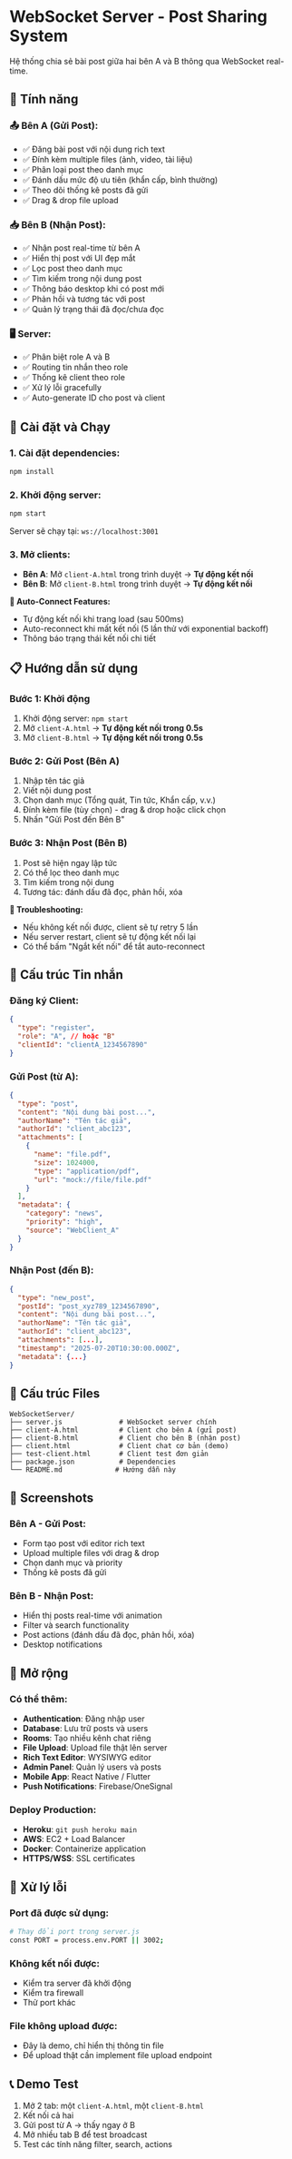 # WebSocket Server - Post Sharing System

Hệ thống chia sẻ bài post giữa hai bên A và B thông qua WebSocket real-time.

## 🎯 Tính năng

### 📤 Bên A (Gửi Post):
- ✅ Đăng bài post với nội dung rich text
- ✅ Đính kèm multiple files (ảnh, video, tài liệu)
- ✅ Phân loại post theo danh mục
- ✅ Đánh dấu mức độ ưu tiên (khẩn cấp, bình thường)
- ✅ Theo dõi thống kê posts đã gửi
- ✅ Drag & drop file upload

### 📥 Bên B (Nhận Post):
- ✅ Nhận post real-time từ bên A
- ✅ Hiển thị post với UI đẹp mắt
- ✅ Lọc post theo danh mục
- ✅ Tìm kiếm trong nội dung post
- ✅ Thông báo desktop khi có post mới
- ✅ Phản hồi và tương tác với post
- ✅ Quản lý trạng thái đã đọc/chưa đọc

### 🖥️ Server:
- ✅ Phân biệt role A và B
- ✅ Routing tin nhắn theo role
- ✅ Thống kê client theo role
- ✅ Xử lý lỗi gracefully
- ✅ Auto-generate ID cho post và client

## 🚀 Cài đặt và Chạy

### 1. Cài đặt dependencies:
```bash
npm install
```

### 2. Khởi động server:
```bash
npm start
```
Server sẽ chạy tại: `ws://localhost:3001`

### 3. Mở clients:
- **Bên A**: Mở `client-A.html` trong trình duyệt → **Tự động kết nối**
- **Bên B**: Mở `client-B.html` trong trình duyệt → **Tự động kết nối**

**🔄 Auto-Connect Features:**
- Tự động kết nối khi trang load (sau 500ms)
- Auto-reconnect khi mất kết nối (5 lần thử với exponential backoff)
- Thông báo trạng thái kết nối chi tiết

## 📋 Hướng dẫn sử dụng

### Bước 1: Khởi động
1. Khởi động server: `npm start`
2. Mở `client-A.html` → **Tự động kết nối trong 0.5s**
3. Mở `client-B.html` → **Tự động kết nối trong 0.5s**

### Bước 2: Gửi Post (Bên A)
1. Nhập tên tác giả
2. Viết nội dung post
3. Chọn danh mục (Tổng quát, Tin tức, Khẩn cấp, v.v.)
4. Đính kèm file (tùy chọn) - drag & drop hoặc click chọn
5. Nhấn "Gửi Post đến Bên B"

### Bước 3: Nhận Post (Bên B)
1. Post sẽ hiện ngay lập tức
2. Có thể lọc theo danh mục
3. Tìm kiếm trong nội dung
4. Tương tác: đánh dấu đã đọc, phản hồi, xóa

**🔧 Troubleshooting:**
- Nếu không kết nối được, client sẽ tự retry 5 lần
- Nếu server restart, client sẽ tự động kết nối lại
- Có thể bấm "Ngắt kết nối" để tắt auto-reconnect

## 🔧 Cấu trúc Tin nhắn

### Đăng ký Client:
```json
{
  "type": "register",
  "role": "A", // hoặc "B"
  "clientId": "clientA_1234567890"
}
```

### Gửi Post (từ A):
```json
{
  "type": "post",
  "content": "Nội dung bài post...",
  "authorName": "Tên tác giả",
  "authorId": "client_abc123",
  "attachments": [
    {
      "name": "file.pdf",
      "size": 1024000,
      "type": "application/pdf",
      "url": "mock://file/file.pdf"
    }
  ],
  "metadata": {
    "category": "news",
    "priority": "high",
    "source": "WebClient_A"
  }
}
```

### Nhận Post (đến B):
```json
{
  "type": "new_post",
  "postId": "post_xyz789_1234567890",
  "content": "Nội dung bài post...",
  "authorName": "Tên tác giả",
  "authorId": "client_abc123",
  "attachments": [...],
  "timestamp": "2025-07-20T10:30:00.000Z",
  "metadata": {...}
}
```

## 📁 Cấu trúc Files

```
WebSocketServer/
├── server.js              # WebSocket server chính
├── client-A.html          # Client cho bên A (gửi post)
├── client-B.html          # Client cho bên B (nhận post)
├── client.html            # Client chat cơ bản (demo)
├── test-client.html       # Client test đơn giản
├── package.json           # Dependencies
└── README.md             # Hướng dẫn này
```

## 🎨 Screenshots

### Bên A - Gửi Post:
- Form tạo post với editor rich text
- Upload multiple files với drag & drop
- Chọn danh mục và priority
- Thống kê posts đã gửi

### Bên B - Nhận Post:
- Hiển thị posts real-time với animation
- Filter và search functionality
- Post actions (đánh dấu đã đọc, phản hồi, xóa)
- Desktop notifications

## 🚀 Mở rộng

### Có thể thêm:
- **Authentication**: Đăng nhập user
- **Database**: Lưu trữ posts và users
- **Rooms**: Tạo nhiều kênh chat riêng
- **File Upload**: Upload file thật lên server
- **Rich Text Editor**: WYSIWYG editor
- **Admin Panel**: Quản lý users và posts
- **Mobile App**: React Native / Flutter
- **Push Notifications**: Firebase/OneSignal

### Deploy Production:
- **Heroku**: `git push heroku main`
- **AWS**: EC2 + Load Balancer
- **Docker**: Containerize application
- **HTTPS/WSS**: SSL certificates

## 🐛 Xử lý lỗi

### Port đã được sử dụng:
```bash
# Thay đổi port trong server.js
const PORT = process.env.PORT || 3002;
```

### Không kết nối được:
- Kiểm tra server đã khởi động
- Kiểm tra firewall
- Thử port khác

### File không upload được:
- Đây là demo, chỉ hiển thị thông tin file
- Để upload thật cần implement file upload endpoint

## 📞 Demo Test

1. Mở 2 tab: một `client-A.html`, một `client-B.html`
2. Kết nối cả hai
3. Gửi post từ A → thấy ngay ở B
4. Mở nhiều tab B để test broadcast
5. Test các tính năng filter, search, actions
